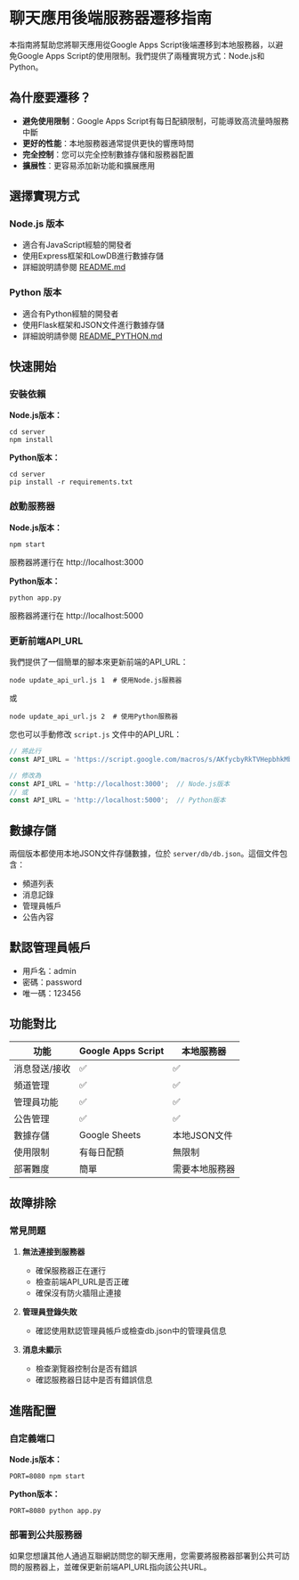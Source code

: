 # 聊天應用後端服務器遷移指南

本指南將幫助您將聊天應用從Google Apps Script後端遷移到本地服務器，以避免Google Apps Script的使用限制。我們提供了兩種實現方式：Node.js和Python。

## 為什麼要遷移？

- **避免使用限制**：Google Apps Script有每日配額限制，可能導致高流量時服務中斷
- **更好的性能**：本地服務器通常提供更快的響應時間
- **完全控制**：您可以完全控制數據存儲和服務器配置
- **擴展性**：更容易添加新功能和擴展應用

## 選擇實現方式

### Node.js 版本
- 適合有JavaScript經驗的開發者
- 使用Express框架和LowDB進行數據存儲
- 詳細說明請參閱 [README.md](./README.md)

### Python 版本
- 適合有Python經驗的開發者
- 使用Flask框架和JSON文件進行數據存儲
- 詳細說明請參閱 [README_PYTHON.md](./README_PYTHON.md)

## 快速開始

### 安裝依賴

**Node.js版本：**
```
cd server
npm install
```

**Python版本：**
```
cd server
pip install -r requirements.txt
```

### 啟動服務器

**Node.js版本：**
```
npm start
```
服務器將運行在 http://localhost:3000

**Python版本：**
```
python app.py
```
服務器將運行在 http://localhost:5000

### 更新前端API_URL

我們提供了一個簡單的腳本來更新前端的API_URL：

```
node update_api_url.js 1  # 使用Node.js服務器
```
或
```
node update_api_url.js 2  # 使用Python服務器
```

您也可以手動修改 `script.js` 文件中的API_URL：

```javascript
// 將此行
const API_URL = 'https://script.google.com/macros/s/AKfycbyRkTVHepbhkMbyf-t0GMV-lIhes7BwgDJwBf2AYqzL_98u-jjRe90K9Z35M6FC-i3mmg/exec';

// 修改為
const API_URL = 'http://localhost:3000';  // Node.js版本
// 或
const API_URL = 'http://localhost:5000';  // Python版本
```

## 數據存儲

兩個版本都使用本地JSON文件存儲數據，位於 `server/db/db.json`。這個文件包含：

- 頻道列表
- 消息記錄
- 管理員帳戶
- 公告內容

## 默認管理員帳戶

- 用戶名：admin
- 密碼：password
- 唯一碼：123456

## 功能對比

| 功能 | Google Apps Script | 本地服務器 |
|------|-------------------|------------|
| 消息發送/接收 | ✅ | ✅ |
| 頻道管理 | ✅ | ✅ |
| 管理員功能 | ✅ | ✅ |
| 公告管理 | ✅ | ✅ |
| 數據存儲 | Google Sheets | 本地JSON文件 |
| 使用限制 | 有每日配額 | 無限制 |
| 部署難度 | 簡單 | 需要本地服務器 |

## 故障排除

### 常見問題

1. **無法連接到服務器**
   - 確保服務器正在運行
   - 檢查前端API_URL是否正確
   - 確保沒有防火牆阻止連接

2. **管理員登錄失敗**
   - 確認使用默認管理員帳戶或檢查db.json中的管理員信息

3. **消息未顯示**
   - 檢查瀏覽器控制台是否有錯誤
   - 確認服務器日誌中是否有錯誤信息

## 進階配置

### 自定義端口

**Node.js版本：**
```
PORT=8080 npm start
```

**Python版本：**
```
PORT=8080 python app.py
```

### 部署到公共服務器

如果您想讓其他人通過互聯網訪問您的聊天應用，您需要將服務器部署到公共可訪問的服務器上，並確保更新前端API_URL指向該公共URL。